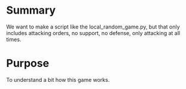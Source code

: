 # Summary
We want to make a script like the local_random_game.py, but that only includes attacking orders, no support, no defense, only attacking at all times.

# Purpose
To understand a bit how this game works.